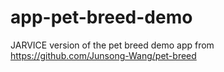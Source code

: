 # app-pet-breed-demo
JARVICE version of the pet breed demo app from https://github.com/Junsong-Wang/pet-breed
